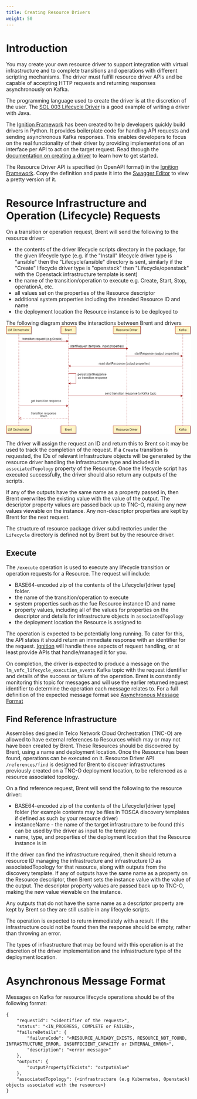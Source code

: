```yaml
---
title: Creating Resource Drivers
weight: 50
---
```


# Introduction

You may create your own resource driver to support integration with virtual infrastructure and to complete transitions and operations with different scripting mechanisms. The driver must fulfill resource driver APIs and be capable of accepting HTTP requests and returning responses asynchronously on Kafka. 

The programming language used to create the driver is at the discretion of the user. The [SOL 003 Lifecycle Driver](https://github.com/accanto-systems/sol003-lifecycle-driver) is a good example of writing a driver with Java.

The [Ignition Framework](https://github.com/accanto-systems/ignition) has been created to help developers quickly build drivers in Python. It provides boilerplate code for handling API requests and sending asynchronous Kafka responses. This enables developers to focus on the real functionality of their driver by providing implementations of an interface per API to act on the target request. Read through the [documentation on creating a driver](https://github.com/accanto-systems/ignition/blob/master/docs/user-guide/creating-a-driver.md) to learn how to get started.

The Resource Driver API is specified (in OpenAPI format) in the [Ignition Framework](https://github.com/accanto-systems/ignition/blob/master/ignition/openapi/resource-driver.yaml). Copy the definition and paste it into the [Swagger Editor](https://editor.swagger.io/) to view a pretty version of it.

# Resource Infrastructure and Operation (Lifecycle) Requests

On a transition or operation request, Brent will send the following to the resource driver:

- the contents of the driver lifecycle scripts directory in the package, for the given lifecycle type (e.g. if the "Install" lifecycle driver type is "ansible" then the "Lifecycle/ansible" directory is sent, similarly if the "Create" lifecycle driver type is "openstack" then "Lifecycle/openstack" with the Openstack infrastructure template is sent)
- the name of the transition/operation to execute e.g. Create, Start, Stop, operationA, etc.
- all values set on the properties of the Resource descriptor
- additional system properties including the intended Resource ID and name
- the deployment location the Resource instance is to be deployed to

The following diagram shows the interactions between Brent and drivers ![Execute transition sequence](/images/user-guides/resource-engineering/brent/ExecuteTransitionSequence-v2_2.png "Execute transition sequence")

The driver will assign the request an ID and return this to Brent so it may be used to track the completion of the request. If a `Create` transition is requested, the IDs of relevant infrastructure objects will be generated by the resource driver handling the infrastructure type and included in `associatedTopology` property of the Resource. Once the lifecycle script has executed successfully, the driver should also return any outputs of the scripts.

If any of the outputs have the same name as a property passed in, then Brent overwrites the existing value with the value of the output. The descriptor property values are passed back up to TNC-O, making any new values viewable on the instance. Any non-descriptor properties are kept by Brent for the next request. 

The structure of resource package driver subdirectories under the `Lifecycle` directory is defined not by Brent but by the resource driver.

## Execute 

The `/execute` operation is used to execute any lifecycle transition or operation requests for a Resource. The request will include:

- BASE64-encoded zip of the contents of the Lifecycle/[driver type] folder.
- the name of the transition/operation to execute
- system properties such as the fue Resource instance ID and name
- property values, including all of the values for properties on the descriptor and details for infrastructure objects in `associatedTopology`
- the deployment location the Resource is assigned to

The operation is expected to be potentially long running. To cater for this, the API states it should return an immediate response with an identifier for the request. [Ignition](https://github.com/accanto-systems/ignition) will handle these aspects of request handling, or at least provide APIs that handle/managed it for you.

On completion, the driver is expected to produce a message on the `lm_vnfc_lifecycle_execution_events` Kafka topic with the request identifier and details of the success or failure of the operation. Brent is constantly monitoring this topic for messages and will use the earlier returned request identifier to determine the operation each message relates to. For a full definition of the expected message format see [Asynchronous Message Format](#asynchronous-message-format)

## Find Reference Infrastructure

Assemblies designed in Telco Network Cloud Orchestration (TNC-O) are allowed to have external references to Resources which may or may not have been created by Brent. These Resources should be discovered by Brent, using a name and deployment location. Once the Resource has been found, operations can be executed on it.
Resource Driver API `/references/find` is designed for Brent to discover infrastructures previously created on a TNC-O deployment location, to be referenced as a resource associated topology.

On a find reference request, Brent will send the following to the resource driver:

- BASE64-encoded zip of the contents of the Lifecycle/[driver type] folder (for example contents may be files in TOSCA discovery templates if defined as such by your resource driver)
- instanceName - the name of the target infrastructure to be found (this can be used by the driver as input to the template)
- name, type, and properties of the deployment location that the Resource instance is in 

If the driver can find the infrastructure required, then it should return a resource ID managing the infrastructure and infrastructure ID as associatedTopology for that resource, along with outputs from the discovery template. If any of outputs have the same name as a property on the Resource descriptor, then Brent sets the instance value with the value of the output. The descriptor property values are passed back up to TNC-O, making the new value viewable on the instance.

Any outputs that do not have the same name as a descriptor property are kept by Brent so they are still usable in any lifecycle scripts. 

The operation is expected to return immediately with a result. If the infrastructure could not be found then the response should be empty, rather than throwing an error.

The types of infrastructure that may be found with this operation is at the discretion of the driver implementation and the infrastructure type of the deployment location.

# Asynchronous Message Format

Messages on Kafka for resource lifecycle operations should be of the following format:

```
{
    "requestId": "<identifier of the request>",
    "status": "<IN_PROGRESS, COMPLETE or FAILED>,
    "failureDetails": {
        "failureCode": "<RESOURCE_ALREADY_EXISTS, RESOURCE_NOT_FOUND, INFRASTRUCTURE_ERROR, INSUFFICIENT_CAPACITY or INTERNAL_ERROR>",
        "description": "<error message>"
    },
    "outputs": {
        "outputPropertyIfExists": "outputValue"
    },
    "associatedTopology": {<infrastructure (e.g Kubernetes, Openstack) objects associated with the resource>}
}
```
